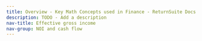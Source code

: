 ```yaml
---
title: Overview - Key Math Concepts used in Finance - ReturnSuite Docs
description: TODO - Add a description
nav-title: Effective gross income
nav-group: NOI and cash flow
---
```

